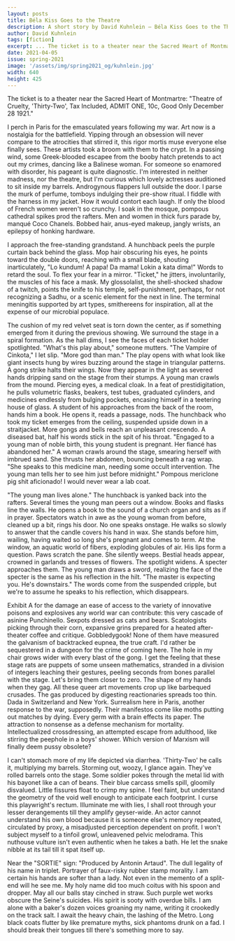 ```yaml
---
layout: posts
title: Béla Kiss Goes to the Theatre
description: A short story by David Kuhnlein – Béla Kiss Goes to the Theatre
author: David Kuhnlein
tags: [fiction]
excerpt: ... The ticket is to a theater near the Sacred Heart of Montmartre ...
date: 2021-04-05
issue: spring-2021
image: '/assets/img/spring2021_og/kuhnlein.jpg'
width: 640
height: 425
---
```


The ticket is to a theater near the Sacred Heart of Montmartre: "Theatre
of Cruelty, 'Thirty-Two', Tax Included, ADMIT ONE, 10c, Good Only
December 28 1921."

I perch in Paris for the emasculated years following my war. Art now is
a nostalgia for the battlefield. Yipping through an obsession will never
compare to the atrocities that stirred it, this rigor mortis muse
everyone else finally sees. These artists took a broom with them to the
crypt. In a passing wind, some Greek-blooded escapee from the booby
hatch pretends to act out my crimes, dancing like a Balinese woman. For
someone so enamored with disorder, his pageant is quite diagnostic. I'm
interested in neither madness, nor the theatre, but I'm curious which
lovely actresses auditioned to sit inside my barrels. Androgynous
flappers lull outside the door. I parse the murk of perfume, tomboys
indulging their pre-show ritual. I fiddle with the harness in my jacket.
How it would contort each laugh. If only the blood of French women
weren't so crunchy. I soak in the mosque, pompous cathedral spikes prod
the rafters. Men and women in thick furs parade by, manqué Coco Chanels.
Bobbed hair, anus-eyed makeup, jangly wrists, an epilepsy of honking
hardware.

I approach the free-standing grandstand. A hunchback peels the purple
curtain back behind the glass. Mop hair obscuring his eyes, he points
toward the double doors, reaching with a small blade, shouting
inarticulately, "Lo kundum! A papa! Da mama! Lokin a kata dima!" Words
to retard the soul. To flex your fear in a mirror. "Ticket," he jitters,
involuntarily, the muscles of his face a mask. My glossolalist, the
shell-shocked shadow of a twitch, points the knife to his temple,
self-punishment, perhaps, for not recognizing a Sadhu, or a scenic
element for the next in line. The terminal meningitis supported by art
types, smithereens for inspiration, all at the expense of our microbial
populace.

The cushion of my red velvet seat is torn down the center, as if
something emerged from it during the previous showing. We surround the
stage in a spiral formation. As the hall dims, I see the faces of each
ticket holder spotlighted. "What's this play about," someone mutters.
"The Vampire of Cinkota," I let slip. "More god than man." The play
opens with what look like giant insects hung by wires buzzing around the
stage in triangular patterns. A gong strike halts their wings. Now they
appear in the light as severed hands dripping sand on the stage from
their stumps. A young man crawls from the mound. Piercing eyes, a
medical cloak. In a feat of prestidigitation, he pulls volumetric
flasks, beakers, test tubes, graduated cylinders, and medicines
endlessly from bulging pockets, encasing himself in a teetering house of
glass. A student of his approaches from the back of the room, hands him
a book. He opens it, reads a passage, nods. The hunchback who took my
ticket emerges from the ceiling, suspended upside down in a
straitjacket. More gongs and bells reach an unpleasant crescendo. A
diseased bat, half his words stick in the spit of his throat. "Engaged
to a young man of noble birth, this young student is pregnant. Her
fiancé has abandoned her." A woman crawls around the stage, smearing
herself with imbrued sand. She thrusts her abdomen, bouncing beneath a
rag wrap. "She speaks to this medicine man, needing some occult
intervention. The young man tells her to see him just before midnight."
Pompous mericlone pig shit aficionado! I would never wear a lab coat.

"The young man lives alone." The hunchback is yanked back into the
rafters. Several times the young man peers out a window. Books and
flasks line the walls. He opens a book to the sound of a church organ
and sits as if in prayer. Spectators watch in awe as the young woman
from before, cleaned up a bit, rings his door. No one speaks onstage. He
walks so slowly to answer that the candle covers his hand in wax. She
stands before him, wailing, having waited so long she's pregnant and
comes to term. At the window, an aquatic world of fibers, exploding
globules of air. His lips form a question. Paws scratch the pane. She
silently weeps. Bestial heads appear, crowned in garlands and tresses of
flowers. The spotlight widens. A specter approaches them. The young man
draws a sword, realizing the face of the specter is the same as his
reflection in the hilt. "The master is expecting you. He's downstairs."
The words come from the suspended cripple, but we're to assume he speaks
to his reflection, which disappears.

Exhibit A for the damage an ease of access to the variety of innovative
poisons and explosives any world war can contribute: this very cascade
of asinine Punchinello. Sexpots dressed as cats and bears. Scatologists
picking through their corn, expansive grins prepared for a heated
after-theater coffee and critique. Gobbledygook! None of them have
measured the galvanism of backtracked eupnea, the true craft. I'd rather
be sequestered in a dungeon for the crime of coming here. The hole in my
chair grows wider with every blast of the gong. I get the feeling that
these stage rats are puppets of some unseen mathematics, stranded in a
division of integers leaching their gestures, peeling seconds from bones
parallel with the stage. Let's bring them closer to zero. The shape of
my hands when they gag. All these queer art movements crop up like
barbequed crusades. The gas produced by digesting reactionaries spreads
too thin. Dada in Switzerland and New York. Surrealism here in Paris,
another response to the war, supposedly. Their manifestos come like
moths putting out matches by dying. Every germ with a brain effects its
paper. The attraction to nonsense as a defense mechanism for mortality.
Intellectualized crossdressing, an attempted escape from adulthood, like
stirring the peephole in a boys' shower. Which version of Marxism will
finally deem pussy obsolete?

I can't stomach more of my life depicted via diarrhea. 'Thirty-Two' he
calls it, multiplying my barrels. Storming out, woozy, I glance again.
They've rolled barrels onto the stage. Some soldier pokes through the
metal lid with his bayonet like a can of beans. Their blue carcass
smells spill, gloomily disvalued. Little fissures float to crimp my
spine. I feel faint, but understand the geometry of the void well enough
to anticipate each footprint. I curse this playwright's rectum.
Illuminate me with lies, I shall root through your lesser derangements
till they amplify geyser-wide. An actor cannot understand his own blood
because it is someone else's memory repeated, circulated by proxy, a
misadjusted perception dependent on profit. I won't subject myself to a
tinfoil growl, unleavened pelvic melodrama. This nuthouse vulture isn't
even authentic when he takes a bath. He let the snake nibble at its tail
till it spat itself up.

Near the "SORTIE" sign: "Produced by Antonin Artaud". The dull legality
of his name in triplet. Portrayer of faux-risky rubber stamp morality. I
am certain his hands are softer than a lady. Not even in the memento of
a split-end will he see me. My holy name did too much coitus with his
spoon and dropper. May all our balls stay cinched in straw. Such purple
wet works obscure the Seine's suicides. His spirit is sooty with overdue
bills. I am alone with a baker's dozen voices groaning my name, writing
it crookedly on the track salt. I await the heavy chain, the lashing of
the Metro. Long black coats flutter by like premature myths, sick
phantoms drunk on a fad. I should break their tongues till there's
something more to say.
